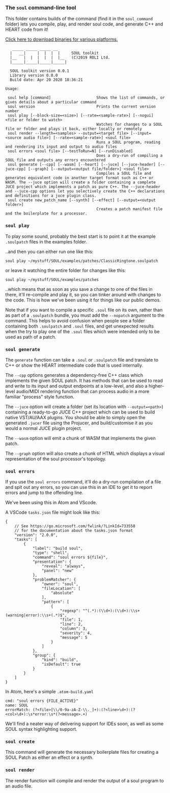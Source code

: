 ### The `soul` command-line tool

This folder contains builds of the command (find it in the `soul_command` folder) lets you compile, play, and render soul code, and generate C++ and HEART code from it!

[Click here to download binaries for various platforms.](https://github.com/soul-lang/SOUL/releases/latest)


```
   _____ _____ _____ __
  |   __|     |  |  |  |     SOUL toolkit
  |__   |  |  |  |  |  |__   (C)2019 ROLI Ltd.
  |_____|_____|_____|_____|

  SOUL toolkit version 0.0.1
  Library version 0.8.0
  Build date: Apr 20 2020 18:36:21

Usage:

 soul help [command]                    Shows the list of commands, or gives details about a particular command
 soul version                           Prints the current version number
 soul play [--block-size=<size>] [--rate=<sample-rate>] [--nogui] <file or folder to watch>
                                        Watches for changes to a SOUL file or folder and plays it back, either locally or remotely
 soul render --length=<samples> --output=<target file> [--input=<source audio file>] [--rate=<sample-rate>] <soul file>
                                        Runs a SOUL program, reading and rendering its input and output to audio files
 soul errors <soul file> [--testToRun=N] [--runDisabled]
                                        Does a dry-run of compiling a SOUL file and outputs any errors encountered
 soul generate [--cpp] [--wasm] [--heart] [--juce] [--juce-header] [--juce-cpp] [--graph] [--output=<output file/folder>] <soul file>
                                        Compiles a SOUL file and generates equivalent code in another target format such as C++ or WASM. The --juce option will create a folder containing a complete JUCE project which implements a patch as pure C++. The --juce-header and --juce-cpp options let you selectively create the C++ declarations and definitions for a juce plugin class.
 soul create new_patch_name [--synth] [--effect] [--output=<output folder>]
                                        Creates a patch manifest file and the boilerplate for a processor.
```
### `soul play`

To play some sound, probably the best start is to point it at the example `.soulpatch` files in the examples folder.

..and then you can either run one like this:

`soul play ~/mystuff/SOUL/examples/patches/ClassicRingtone.soulpatch`

or leave it watching the entire folder for changes like this:

`soul play ~/mystuff/SOUL/examples/patches`

..which means that as soon as you save a change to one of the files in there, it'll re-compile and play it, so you can tinker around with changes to the code. This is how we've been using it for things like our public demos.

Note that if you want to compile a specific `.soul` file on its own, rather than as part of a `.soulpatch` bundle, you must add the `--nopatch` argument to the command. This helps to avoid confusion when people see a folder containing both `.soulpatch` and `.soul` files, and get unexpected results when the try to play one of the `.soul` files which were intended only to be used as path of a patch.

### `soul generate`

The `generate` function can take a `.soul` or `.soulpatch` file and translate to C++ or show the HEART intermediate code that is used internally.

The `--cpp` options generates a dependency-free C++ class which implements the given SOUL patch. It has methods that can be used to read and write to its input and output endpoints at a low-level, and also a higher-level audio/MIDI rendering function that can process audio in a more familiar "process" style function.

The `--juce` option will create a folder (set its location with `--output=<path>`) containing a ready-to-go JUCE C++ project which can be used to build native VST/AU/AAX plugins. You should be able to simply open the generated `.jucer` file using the Projucer, and build/customise it as you would a normal JUCE plugin project.

The `--wasm` option will emit a chunk of WASM that implements the given patch.

The `--graph` option will also create a chunk of HTML which displays a visual representation of the soul processor's topology.

### `soul errors`

If you use the `soul errors` command, it'll do a dry-run compilation of a file and spit out any errors, so you can use this in an IDE to get it to report errors and jump to the offending line.

We've been using this in Atom and VScode.

A VSCode `tasks.json` file might look like this:

```
{
    // See https://go.microsoft.com/fwlink/?LinkId=733558
    // for the documentation about the tasks.json format
    "version": "2.0.0",
    "tasks": [
        {
            "label": "build soul",
            "type": "shell",
            "command": "soul errors ${file}",
            "presentation": {
                "reveal": "always",
                "panel": "new"
            },
            "problemMatcher": {
                "owner": "soul",
                "fileLocation": [
                    "absolute"
                ],
                "pattern": [
                    {
                        "regexp": "^(.*):(\\d+):(\\d+):\\s+(warning|error):\\s+(.*)$",
                        "file": 1,
                        "line": 2,
                        "column": 3,
                        "severity": 4,
                        "message": 5
                    }
                ]
            },
            "group": {
                "kind": "build",
                "isDefault": true
            }
        }
    ]
}
```

In Atom, here's a simple `.atom-build.yaml`

```
cmd: "soul errors {FILE_ACTIVE}"
name: SOUL
errorMatch: (?<file>[\\/0-9a-zA-Z-\\._]+):(?<line>\d+):(?<col>\d+):\s*error:\s*(?<message>.+)
```

We'll find a neater way of delivering support for IDEs soon, as well as some SOUL syntax highlighting support.

### `soul create`

This command will generate the necessary boilerplate files for creating a SOUL Patch as either an effect or a synth.

### `soul render`

The render function will compile and render the output of a soul program to an audio file.
